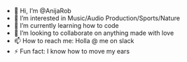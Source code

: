 - 👋 Hi, I’m @AnijaRob
- 👀 I’m interested in Music/Audio Production/Sports/Nature
- 🌱 I’m currently learning how to code  
- 💞️ I’m looking to collaborate on anything made with love
- 📫 How to reach me: Holla @ me on slack
- ⚡ Fun fact: I know how to move my ears

<!---
AnijaRob/AnijaRob is a ✨ special ✨ repository because its `README.md` (this file) appears on your GitHub profile.
You can click the Preview link to take a look at your changes.
--->
